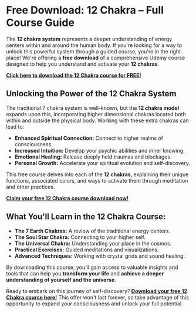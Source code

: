# Free Download: 12 Chakra – Full Course Guide

The **12 chakra system** represents a deeper understanding of energy centers within and around the human body. If you're looking for a way to unlock this powerful system through a guided course, you're in the right place! We're offering a **free download** of a comprehensive Udemy course designed to help you understand and activate your **12 chakras**.

[**Click here to download the 12 Chakra course for FREE!**](https://udemywork.com/12-chakra)

## Unlocking the Power of the 12 Chakra System

The traditional 7 chakra system is well-known, but the **12 chakra model** expands upon this, incorporating higher dimensional chakras located both within and outside the physical body. Working with these extra chakras can lead to:

*   **Enhanced Spiritual Connection:** Connect to higher realms of consciousness.
*   **Increased Intuition:** Develop your psychic abilities and inner knowing.
*   **Emotional Healing:** Release deeply held traumas and blockages.
*   **Personal Growth:** Accelerate your spiritual evolution and self-discovery.

This free course delves into each of the **12 chakras**, explaining their unique functions, associated colors, and ways to activate them through meditation and other practices.

[**Claim your free 12 Chakra course download now!**](https://udemywork.com/12-chakra)

## What You'll Learn in the 12 Chakra Course:

*   **The 7 Earth Chakras:** A review of the traditional energy centers.
*   **The Soul Star Chakra:** Connecting to your higher self.
*   **The Universal Chakra:** Understanding your place in the cosmos.
*   **Practical Exercises:** Guided meditations and visualizations.
*   **Advanced Techniques:** Working with crystal grids and sound healing.

By downloading this course, you'll gain access to valuable insights and tools that can help you **transform your life** and **achieve a deeper understanding of yourself and the universe**.

Ready to embark on this journey of self-discovery? **[Download your free 12 Chakra course here!](https://udemywork.com/12-chakra)** This offer won't last forever, so take advantage of this opportunity to expand your consciousness and unlock your full potential.
